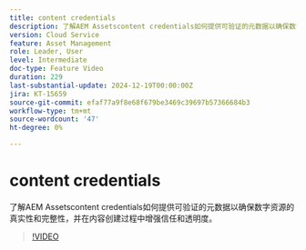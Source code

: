 ```yaml
---
title: content credentials
description: 了解AEM Assetscontent credentials如何提供可验证的元数据以确保数字资源的真实性和完整性。
version: Cloud Service
feature: Asset Management
role: Leader, User
level: Intermediate
doc-type: Feature Video
duration: 229
last-substantial-update: 2024-12-19T00:00:00Z
jira: KT-15659
source-git-commit: efaf77a9f8e68f679be3469c39697b57366684b3
workflow-type: tm+mt
source-wordcount: '47'
ht-degree: 0%

---
```



# content credentials

了解AEM Assetscontent credentials如何提供可验证的元数据以确保数字资源的真实性和完整性，并在内容创建过程中增强信任和透明度。

>[!VIDEO](https://video.tv.adobe.com/v/3441700/?learn=on&enablevpops)
